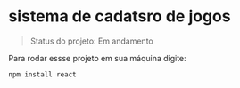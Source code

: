 <h1> sistema de cadatsro de jogos </h1>

> Status do projeto: Em andamento

Para rodar essse projeto em sua máquina digite:

````
npm install react
````
